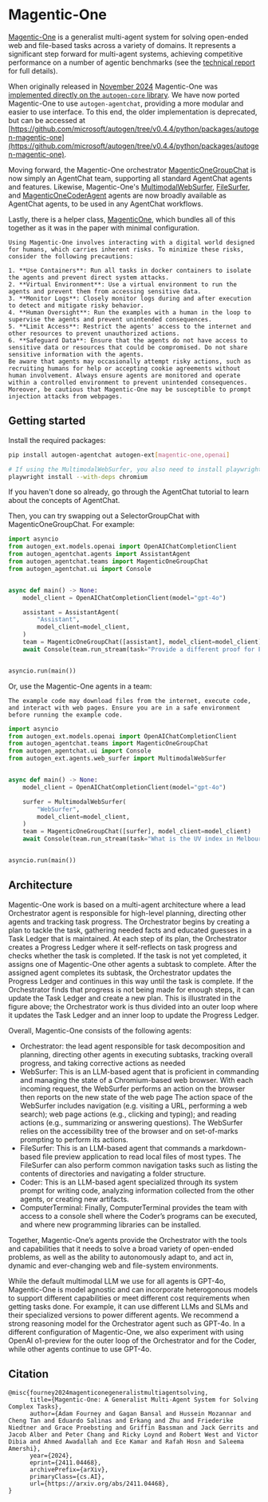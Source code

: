 # Magentic-One

[Magentic-One](https://aka.ms/magentic-one-blog) is a generalist multi-agent system for solving open-ended web and file-based tasks across a variety of domains. It represents a significant step forward for multi-agent systems, achieving competitive performance on a number of agentic benchmarks (see the [technical report](https://arxiv.org/abs/2411.04468) for full details).

When originally released in [November 2024](https://aka.ms/magentic-one-blog) Magentic-One was [implemented directly on the `autogen-core` library](https://github.com/microsoft/autogen/tree/v0.4.4/python/packages/autogen-magentic-one). We have now ported Magentic-One to use `autogen-agentchat`, providing a more modular and easier to use interface. To this end, the older implementation is deprecated, but can be accessed at [https://github.com/microsoft/autogen/tree/v0.4.4/python/packages/autogen-magentic-one](https://github.com/microsoft/autogen/tree/v0.4.4/python/packages/autogen-magentic-one).

Moving forward, the Magentic-One orchestrator [MagenticOneGroupChat](https://microsoft.github.io/autogen/stable/reference/python/autogen_agentchat.teams.html#autogen_agentchat.teams.MagenticOneGroupChat) is now simply an AgentChat team, supporting all standard AgentChat agents and features. Likewise, Magentic-One's [MultimodalWebSurfer](https://microsoft.github.io/autogen/stable/reference/python/autogen_ext.agents.web_surfer.html#autogen_ext.agents.web_surfer.MultimodalWebSurfer), [FileSurfer](https://microsoft.github.io/autogen/stable/reference/python/autogen_ext.agents.file_surfer.html#autogen_ext.agents.file_surfer.FileSurfer), and [MagenticOneCoderAgent](https://microsoft.github.io/autogen/stable/reference/python/autogen_ext.agents.magentic_one.html#autogen_ext.agents.magentic_one.MagenticOneCoderAgent) agents are now broadly available as AgentChat agents, to be used in any AgentChat workflows.

Lastly, there is a helper class, [MagenticOne](https://microsoft.github.io/autogen/stable/reference/python/autogen_ext.teams.magentic_one.html#autogen_ext.teams.magentic_one.MagenticOne), which bundles all of this together as it was in the paper with minimal configuration.


```{caution}
Using Magentic-One involves interacting with a digital world designed for humans, which carries inherent risks. To minimize these risks, consider the following precautions:

1. **Use Containers**: Run all tasks in docker containers to isolate the agents and prevent direct system attacks.
2. **Virtual Environment**: Use a virtual environment to run the agents and prevent them from accessing sensitive data.
3. **Monitor Logs**: Closely monitor logs during and after execution to detect and mitigate risky behavior.
4. **Human Oversight**: Run the examples with a human in the loop to supervise the agents and prevent unintended consequences.
5. **Limit Access**: Restrict the agents' access to the internet and other resources to prevent unauthorized actions.
6. **Safeguard Data**: Ensure that the agents do not have access to sensitive data or resources that could be compromised. Do not share sensitive information with the agents.
Be aware that agents may occasionally attempt risky actions, such as recruiting humans for help or accepting cookie agreements without human involvement. Always ensure agents are monitored and operate within a controlled environment to prevent unintended consequences. Moreover, be cautious that Magentic-One may be susceptible to prompt injection attacks from webpages.
```

## Getting started

Install the required packages:
```bash
pip install autogen-agentchat autogen-ext[magentic-one,openai]

# If using the MultimodalWebSurfer, you also need to install playwright dependencies:
playwright install --with-deps chromium
```

If you haven't done so already, go through the AgentChat tutorial to learn about the concepts of AgentChat.

Then, you can try swapping out a SelectorGroupChat with MagenticOneGroupChat. For example:

```python
import asyncio
from autogen_ext.models.openai import OpenAIChatCompletionClient
from autogen_agentchat.agents import AssistantAgent
from autogen_agentchat.teams import MagenticOneGroupChat
from autogen_agentchat.ui import Console


async def main() -> None:
    model_client = OpenAIChatCompletionClient(model="gpt-4o")

    assistant = AssistantAgent(
        "Assistant",
        model_client=model_client,
    )
    team = MagenticOneGroupChat([assistant], model_client=model_client)
    await Console(team.run_stream(task="Provide a different proof for Fermat's Last Theorem"))


asyncio.run(main())
```

Or, use the Magentic-One agents in a team:

```{caution}
The example code may download files from the internet, execute code, and interact with web pages. Ensure you are in a safe environment before running the example code.
```

```python
import asyncio
from autogen_ext.models.openai import OpenAIChatCompletionClient
from autogen_agentchat.teams import MagenticOneGroupChat
from autogen_agentchat.ui import Console
from autogen_ext.agents.web_surfer import MultimodalWebSurfer


async def main() -> None:
    model_client = OpenAIChatCompletionClient(model="gpt-4o")

    surfer = MultimodalWebSurfer(
        "WebSurfer",
        model_client=model_client,
    )
    team = MagenticOneGroupChat([surfer], model_client=model_client)
    await Console(team.run_stream(task="What is the UV index in Melbourne today?"))


asyncio.run(main())
```

## Architecture

Magentic-One work is based on a multi-agent architecture where a lead Orchestrator agent is responsible for high-level planning, directing other agents and tracking task progress. The Orchestrator begins by creating a plan to tackle the task, gathering needed facts and educated guesses in a Task Ledger that is maintained. At each step of its plan, the Orchestrator creates a Progress Ledger where it self-reflects on task progress and checks whether the task is completed. If the task is not yet completed, it assigns one of Magentic-One other agents a subtask to complete. After the assigned agent completes its subtask, the Orchestrator updates the Progress Ledger and continues in this way until the task is complete. If the Orchestrator finds that progress is not being made for enough steps, it can update the Task Ledger and create a new plan. This is illustrated in the figure above; the Orchestrator work is thus divided into an outer loop where it updates the Task Ledger and an inner loop to update the Progress Ledger.

Overall, Magentic-One consists of the following agents:
- Orchestrator: the lead agent responsible for task decomposition and planning, directing other agents in executing subtasks, tracking overall progress, and taking corrective actions as needed
- WebSurfer: This is an LLM-based agent that is proficient in commanding and managing the state of a Chromium-based web browser. With each incoming request, the WebSurfer performs an action on the browser then reports on the new state of the web page   The action space of the WebSurfer includes navigation (e.g. visiting a URL, performing a web search);  web page actions (e.g., clicking and typing); and reading actions (e.g., summarizing or answering questions). The WebSurfer relies on the accessibility tree of the browser and on set-of-marks prompting to perform its actions.
- FileSurfer: This is an LLM-based agent that commands a markdown-based file preview application to read local files of most types. The FileSurfer can also perform common navigation tasks such as listing the contents of directories and navigating a folder structure.
- Coder: This is an LLM-based agent specialized through its system prompt for writing code, analyzing information collected from the other agents, or creating new artifacts.
- ComputerTerminal: Finally, ComputerTerminal provides the team with access to a console shell where the Coder’s programs can be executed, and where new programming libraries can be installed.

Together, Magentic-One’s agents provide the Orchestrator with the tools and capabilities that it needs to solve a broad variety of open-ended problems, as well as the ability to autonomously adapt to, and act in, dynamic and ever-changing web and file-system environments.

While the default multimodal LLM we use for all agents is GPT-4o, Magentic-One is model agnostic and can incorporate heterogonous models to support different capabilities or meet different cost requirements when getting tasks done. For example, it can use different LLMs and SLMs and their specialized versions to power different agents. We recommend a strong reasoning model for the Orchestrator agent such as GPT-4o. In a different configuration of Magentic-One, we also experiment with using OpenAI o1-preview for the outer loop of the Orchestrator and for the Coder, while other agents continue to use GPT-4o.

## Citation

```
@misc{fourney2024magenticonegeneralistmultiagentsolving,
      title={Magentic-One: A Generalist Multi-Agent System for Solving Complex Tasks},
      author={Adam Fourney and Gagan Bansal and Hussein Mozannar and Cheng Tan and Eduardo Salinas and Erkang and Zhu and Friederike Niedtner and Grace Proebsting and Griffin Bassman and Jack Gerrits and Jacob Alber and Peter Chang and Ricky Loynd and Robert West and Victor Dibia and Ahmed Awadallah and Ece Kamar and Rafah Hosn and Saleema Amershi},
      year={2024},
      eprint={2411.04468},
      archivePrefix={arXiv},
      primaryClass={cs.AI},
      url={https://arxiv.org/abs/2411.04468},
}
```
